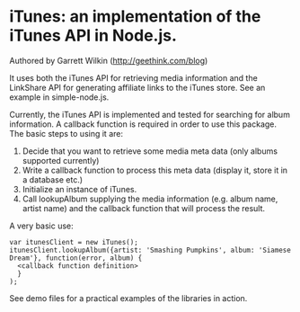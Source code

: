 iTunes: an implementation of the iTunes API in Node.js.
======================================================

Authored by Garrett Wilkin (http://geethink.com/blog)

It uses both the iTunes API for retrieving media information and the LinkShare API for generating affiliate links to the iTunes store. See an example in simple-node.js.

Currently, the iTunes API is implemented and tested for searching for album information.  A callback function is required in order to use this package.  The basic steps to using it are:

1. Decide that you want to retrieve some media meta data (only albums supported currently)
2. Write a callback function to process this meta data (display it, store it in a database etc.)
3. Initialize an instance of iTunes.
4. Call lookupAlbum supplying the media information (e.g. album name, artist name) and the callback function that will process the result.

A very basic use:

    var itunesClient = new iTunes();
    itunesClient.lookupAlbum({artist: 'Smashing Pumpkins', album: 'Siamese Dream'}, function(error, album) {
      <callback function definition>
      }
    );


See demo files for a practical examples of the libraries in action.
